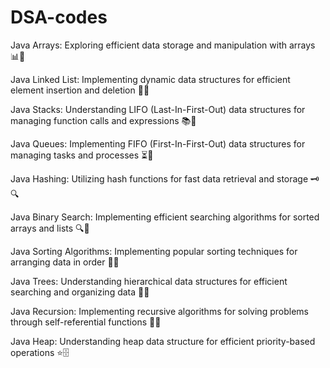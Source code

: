 # DSA-codes

Java Arrays: Exploring efficient data storage and manipulation with arrays 📊🔢

Java Linked List: Implementing dynamic data structures for efficient element insertion and deletion 🔗🔀

Java Stacks: Understanding LIFO (Last-In-First-Out) data structures for managing function calls and expressions 📚🔄

Java Queues: Implementing FIFO (First-In-First-Out) data structures for managing tasks and processes ⏳🔁

Java Hashing: Utilizing hash functions for fast data retrieval and storage 🗝️🔍

Java Binary Search: Implementing efficient searching algorithms for sorted arrays and lists 🔍🧭

Java Sorting Algorithms: Implementing popular sorting techniques for arranging data in order 🔄🔢

Java Trees: Understanding hierarchical data structures for efficient searching and organizing data 🌳🔎

Java Recursion: Implementing recursive algorithms for solving problems through self-referential functions 🔄🔁

Java Heap: Understanding heap data structure for efficient priority-based operations ⭐️🗄️

